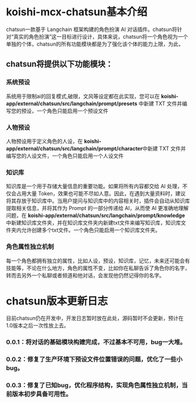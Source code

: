 # koishi-mcx-chatsun基本介绍

chatsun一款基于 Langchain 框架构建的角色扮演 AI 对话插件。chatsun将针对“真实的角色扮演”这一目标进行设计，具体来说，chatsun将一个角色视为一个单独的个体，chatsun的所有功能模块都是为了强化该个体的能力上限，为此，

## chatsun将提供以下功能模块：

### 系统预设
系统用于限制ai的回复模式,破限，文风等设定都在此实现，您可以在 **koishi-app/external/chatsun/src/langchain/prompt/presets** 中新建 TXT 文件并编写您的预设，一个角色只能启用一个预设文件

### 人物预设
人物预设用于定义角色的人设，在 **koishi-app/external/chatsun/src/langchain/prompt/character**中新建 TXT 文件并编写您的人设文件，一个角色只能启用一个人设文件

### 知识库
知识库是一个用于存储大量信息的重要功能。如果将所有内容都交给 AI 处理，不仅会占用大量 Token，效果也可能不尽如人意。因此，在遇到大量资料时，建议将其存放于知识库中。当用户提问与知识库中的内容相关时，插件会自动从知识库提取相关信息，并将其作为 Prompt 的一部分传递给 AI，从而使 AI 更准确地理解问题，在 **koishi-app/external/chatsun/src/langchain/prompt/knowledge** 中新建知识库文件夹，并在知识库文件夹内新建txt文件来编写知识库，知识库文件夹内允许创建多个txt文件。一个角色只能启用一个知识库文件夹。

### 角色属性独立机制
每一个角色都拥有独立的属性，比如人设，预设，知识库，记忆，未来还可能会有技能等，不论在什么地方，角色的属性不变，比如你在私聊告诉了角色你的名字，转而去另外一个私聊或者频道和他对话，会发现他仍然记得你的名字。



# chatsun版本更新日志
目前chatsun仍在开发中，开发日志暂时放在此处，源码暂时不会更新，预计在1.0版本之后一次性放上去。

### 0.0.1：将对话的基础模块构建完成，不过基本不可用，bug一大堆。
### 0.0.2：修复了生产环境下预设文件位置错误的问题，优化了一些小bug。
### 0.0.3：修复了已知bug，优化程序结构，实现角色属性独立机制，当前版本初步具备可用性。
